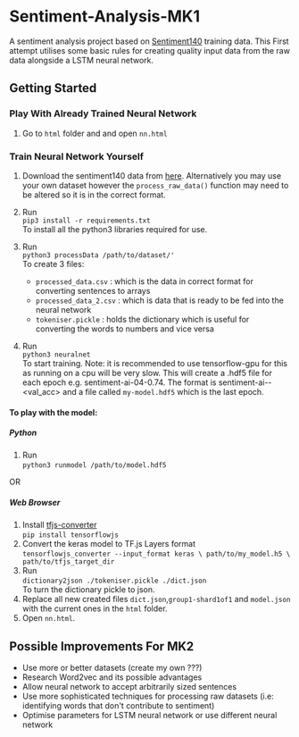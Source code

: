 # Sentiment-Analysis-MK1
A sentiment analysis project based on [Sentiment140](http://help.sentiment140.com/for-students) training data. This First attempt utilises some basic rules for creating quality input data from the raw data alongside a LSTM neural network.

## Getting Started

### Play With Already Trained Neural Network

1. Go to `html` folder and and open `nn.html`

### Train Neural Network Yourself

1. Download the sentiment140 data from [here](http://help.sentiment140.com/for-students). Alternatively you may use your own dataset however the `process_raw_data()` function may need to be altered so it is in the correct format.

2. Run  
   `pip3 install -r requirements.txt`  
   To install all the python3 libraries required for use. 

3. Run  
  `python3 processData /path/to/dataset/'`  
   To create 3 files:
   * `processed_data.csv` : which is the data in correct format for converting sentences to arrays
   * `processed_data_2.csv` : which is data that is ready to be fed into the neural network
   * `tokeniser.pickle` : holds the dictionary which is useful for converting the words to numbers and vice versa
 
4. Run  
   `python3 neuralnet`  
   To start training. Note: it is recommended to use tensorflow-gpu for this as running on a cpu will be very slow. This will           create a .hdf5 file for each epoch e.g. sentiment-ai-04-0.74. The format is sentiment-ai-<epoch>-<val_acc> and a file called `my-model.hdf5` which is the last epoch. 

#### To play with the model:
   ##### Python
   1. Run  
      `python3 runmodel /path/to/model.hdf5`
   
   OR
   ##### Web Browser
   1. Install [tfjs-converter](https://github.com/tensorflow/tfjs-converter)  
      `pip install tensorflowjs` 
   2. Convert the keras model to TF.js Layers format  
     `tensorflowjs_converter --input_format keras \
                       path/to/my_model.h5 \
                       path/to/tfjs_target_dir`
   3. Run  
     `dictionary2json ./tokeniser.pickle ./dict.json`  
      To turn the dictionary pickle to json.
   4. Replace all new created files `dict.json`,`group1-shard1of1` and `model.json` with the current ones in the `html` folder.
   5. Open `nn.html`.

## Possible Improvements For MK2

+ Use more or better datasets (create my own ???)
+ Research Word2vec and its possible advantages 
+ Allow neural network to accept arbitrarily sized sentences
+ Use more sophisticated techniques for processing raw datasets (i.e: identifying words that don't contribute to sentiment)
+ Optimise parameters for LSTM neural network or use different neural network

